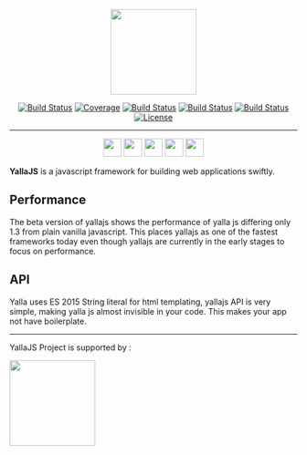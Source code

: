 <p align="center">
<img align="center" class="image" src="http://yallajs.io/images/yallajs.svg" width="150px">
</p>

<p align="center">
<a href="https://travis-ci.org/yallajs/yalla"><img src="https://travis-ci.org/yallajs/yalla.svg?branch=master" alt="Build Status"></a>
<a href="https://codecov.io/gh/yallajs/yalla"><img src="https://img.shields.io/codecov/c/github/yallajs/yalla.svg" alt="Coverage"></a>
<a href="http://yallajs.io"><img src="https://img.shields.io/website-up-down-green-red/http/yallajs.io.svg?label=yallajs.io" alt="Build Status"></a>
<a href="https://github.com/yallajs/yalla/blob/master/package.json"><img src="https://img.shields.io/david/expressjs/express.svg" alt="Build Status"></a>
<a href="https://github.com/yallajs/yalla/tree/master/lib/yalla.min.js"><img src="https://img.shields.io/github/size/yallajs/yalla/lib/yalla.min.js.gzip.svg" alt="Build Status"></a>
<a href="https://travis-ci.org/yallajs/yalla"><img src="https://img.shields.io/github/license/yallajs/yalla.svg" alt="License"></a>
</p>
   
----
<p align="center">
<img width='32px' src="http://browserbadge.com/ie/9">
<img width='32px' src="http://browserbadge.com/opera/20">
<img width='32px' src="http://browserbadge.com/safari/6">
<img width='32px' src="http://browserbadge.com/firefox/28">
<img width='32px' src="http://browserbadge.com/chrome/39">
</p>

**YallaJS** is a javascript framework for building web applications swiftly. 

**Performance**
---
The beta version of yallajs shows the performance of yalla js differing only 1.3 from plain vanilla javascript. This places yallajs as one of the fastest frameworks today even though yallajs are currently in the early stages to focus on performance.

**API**
---

Yalla uses ES 2015 String literal for html templating, yallajs API is very simple, making yalla js almost invisible in your code. This makes your app not have boilerplate.

---------------------------------------------------------------------------------------------------------------------------------------------------------------------------
YallaJS Project is supported by :

<img align="center" class="image" src="http://yallajs.io/images/browser-stack.svg" width="150px">